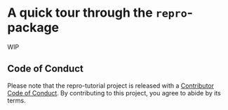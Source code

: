 
<!-- README.md is generated from README.Rmd. Please edit that file -->

# A quick tour through the `repro`-package

WIP

## Code of Conduct

Please note that the repro-tutorial project is released with a
[Contributor Code of
Conduct](https://contributor-covenant.org/version/2/0/CODE_OF_CONDUCT.html).
By contributing to this project, you agree to abide by its terms.
